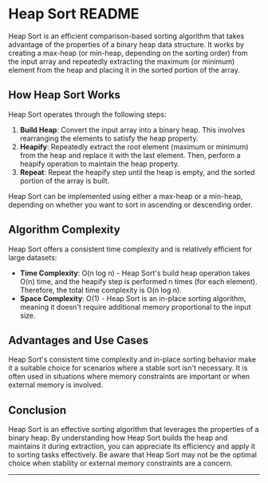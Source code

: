 # Heap Sort README

Heap Sort is an efficient comparison-based sorting algorithm that takes advantage of the properties of a binary heap data structure. It works by creating a max-heap (or min-heap, depending on the sorting order) from the input array and repeatedly extracting the maximum (or minimum) element from the heap and placing it in the sorted portion of the array.

## How Heap Sort Works

Heap Sort operates through the following steps:

1. **Build Heap**: Convert the input array into a binary heap. This involves rearranging the elements to satisfy the heap property.
2. **Heapify**: Repeatedly extract the root element (maximum or minimum) from the heap and replace it with the last element. Then, perform a heapify operation to maintain the heap property.
3. **Repeat**: Repeat the heapify step until the heap is empty, and the sorted portion of the array is built.

Heap Sort can be implemented using either a max-heap or a min-heap, depending on whether you want to sort in ascending or descending order.

## Algorithm Complexity

Heap Sort offers a consistent time complexity and is relatively efficient for large datasets:

- **Time Complexity**: O(n log n) - Heap Sort's build heap operation takes O(n) time, and the heapify step is performed n times (for each element). Therefore, the total time complexity is O(n log n).
- **Space Complexity**: O(1) - Heap Sort is an in-place sorting algorithm, meaning it doesn't require additional memory proportional to the input size.

## Advantages and Use Cases

Heap Sort's consistent time complexity and in-place sorting behavior make it a suitable choice for scenarios where a stable sort isn't necessary. It is often used in situations where memory constraints are important or when external memory is involved.

## Conclusion

Heap Sort is an effective sorting algorithm that leverages the properties of a binary heap. By understanding how Heap Sort builds the heap and maintains it during extraction, you can appreciate its efficiency and apply it to sorting tasks effectively. Be aware that Heap Sort may not be the optimal choice when stability or external memory constraints are a concern.
 
---
 
